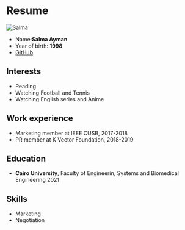 # Resume

![Salma](member3.jpg)
* Name:**Salma Ayman**
* Year of birth: **1998**
* [GitHub](https://github.com/Salma-Ayman9)


## Interests

* Reading
* Watching Football and Tennis
* Watching English series and Anime

## Work experience

* Marketing member at IEEE CUSB, 2017-2018
* PR member at K Vector Foundation, 2018-2019

## Education

* **Cairo University**, Faculty of Engineerin, Systems and Biomedical Engineering 2021

## Skills

* Marketing
* Negotiation

        

